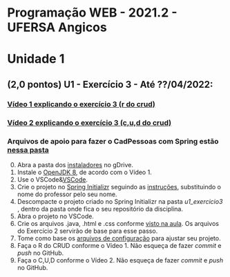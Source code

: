 # Programação WEB - 2021.2 - UFERSA Angicos
# Unidade 1

## (2,0 pontos) U1 -  Exercício 3 -  Até ??/04/2022:
### [Vídeo 1 explicando o exercício 3 (r do crud)](https://drive.google.com/file/d/1s0j2dqfTjcpiWqMlyD0KhSJJy4AV0g9p/view?usp=sharing)
### [Vídeo 2 explicando o exercício 3 (c,u,d do crud)](https://drive.google.com/file/d/1MRpWvcjpqkehnb9pfSC1Jj38eeOylg_0/view?usp=sharing)
### Arquivos de apoio para fazer o CadPessoas com Spring estão [nessa pasta](https://drive.google.com/open?id=17-KGWKYdf9qTHCMfD6ZVPP4DsKt-rjpZ)
0. Abra a pasta dos [instaladores](https://drive.google.com/open?id=18dA-rNfcuu1rmoi2xY9Ba7zKEYB_fSx6) no gDrive.
1. Instale o [OpenJDK 8](https://adoptium.net/?variant=openjdk8&jvmVariant=hotspot), de acordo com o Vídeo 1.
2. Use o VSCode&[VSCode](https://code.visualstudio.com/).
4. Crie o projeto no [Spring Initializr](https://start.spring.io/) seguindo as [instruções](https://drive.google.com/open?id=17htKMi-29yO4uio_4ObtZQA5SBqs5jgm), substituindo o nome do professor pelo seu nome.
5. Descompacte o projeto criado no Spring Initializr na pasta _u1_exercicio3_ , dentro da pasta onde fica o seu repositório da disciplina.
6. Abra o projeto no VSCode.
8. Crie os arquivos .java, .html e .css conforme [visto na aula](https://drive.google.com/open?id=17dJrwgpZTMi8ZsBrLPAGze9HF-SsyqlO). Os arquivos do Exercício 2 servirão de base para esse passo.
9.  Tome como base os [arquivos de configuração](https://drive.google.com/drive/folders/1LFCuowEnEkjHlN-oT-Y6UHLzHb9UK9Mk?usp=sharing) para ajustar seu projeto.
10. Faça o R do CRUD conforme o Vídeo 1. Não esqueça de fazer _commit_ e _push_ no GitHub.
11. Faça o C,U,D conforme o Vídeo 2. Não esqueça de fazer _commit_ e _push_ no GitHub.